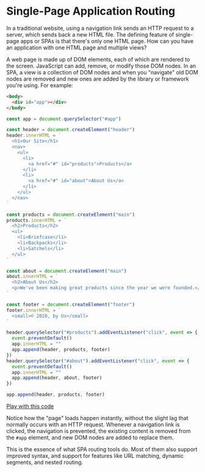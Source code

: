 # Single-Page Application Routing

In a traditional website, using a navigation link sends an HTTP request to a server, which sends back a new HTML file. The defining feature of single-page apps or SPAs is that there's only one HTML page. How can you have an application with one HTML page and multiple views?

A web page is made up of DOM elements, each of which are rendered to the screen. JavaScript can add, remove, or modify those DOM nodes. In an SPA, a view is a collection of DOM nodes and when you "navigate" old DOM nodes are removed and new ones are added by the library or framework you're using. For example:

```html
<body>
  <div id="app"></div>
</body>
```

```js
const app = document.querySelector("#app")

const header = document.createElement("header")
header.innerHTML = `
  <h1>Our Site</h1>
  <nav>
    <ul>
      <li>
        <a href="#" id="products">Products</a>
      </li>
      <li>
        <a href="#" id="about">About Us</a>
      </li>
    </ul>
  </nav>
`

const products = document.createElement("main")
products.innerHTML = `
  <h2>Products</h2>
  <ul>
    <li>Briefcase</li>
    <li>Backpacks</li>
    <li>Satchels</li>
  </ul>
`

const about = document.createElement("main")
about.innerHTML = `
  <h2>About Us</h2>
  <p>We've been making great products since the year we were founded.</p>
`

const footer = document.createElement("footer")
footer.innerHTML = `
  <small>© 2020, by Us</small>
`

header.querySelector("#products").addEventListener("click", event => {
  event.preventDefault()
  app.innerHTML = ""
  app.append(header, products, footer)
})
header.querySelector("#about").addEventListener("click", event => {
  event.preventDefault()
  app.innerHTML = ""
  app.append(header, about, footer)
})

app.append(header, products, footer)
```

[Play with this code](https://codesandbox.io/s/hardcore-lalande-hwewm)

Notice how the "page" loads happen instantly, without the slight lag that normally occurs with an HTTP request. Whenever a navigation link is clicked, the navigation is prevented, the existing content is removed from the `#app` element, and new DOM nodes are added to replace them.

This is the essence of what SPA routing tools do. Most of them also support improved syntax, and support for features like URL matching, dynamic segments, and nested routing.
